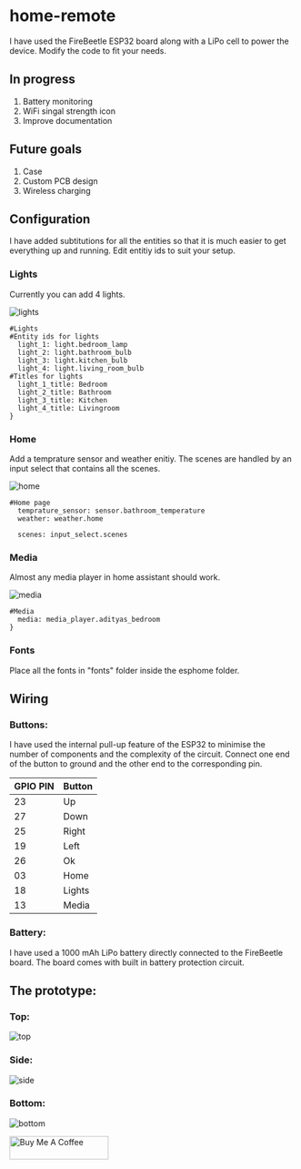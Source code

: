 # home-remote

I have used the FireBeetle ESP32 board along with a LiPo cell to power the device. Modify the code to fit your needs.

## In progress
1. Battery monitoring
2. WiFi singal strength icon
3. Improve documentation

## Future goals
1. Case
2. Custom PCB design
3. Wireless charging

## Configuration

 I have added subtitutions for all the entities so that it is much easier to get everything up and running. Edit entitiy ids to suit your setup.

### Lights

 Currently you can add 4 lights.
 
![lights](https://user-images.githubusercontent.com/61015809/184081712-5a653ab1-6741-4ff8-bec6-be3b27e2e11e.jpg)

```
#Lights
#Entity ids for lights
  light_1: light.bedroom_lamp 
  light_2: light.bathroom_bulb 
  light_3: light.kitchen_bulb 
  light_4: light.living_room_bulb
#Titles for lights
  light_1_title: Bedroom 
  light_2_title: Bathroom 
  light_3_title: Kitchen 
  light_4_title: Livingroom    
}
```

### Home

 Add a temprature sensor and weather enitiy. The scenes are handled by an input select that contains all the scenes.

![home](https://user-images.githubusercontent.com/61015809/184081731-b45fa0ca-5625-4151-a029-35d6c25867c7.jpg)

```
#Home page
  temprature_sensor: sensor.bathroom_temperature 
  weather: weather.home 

  scenes: input_select.scenes
```

### Media

 Almost any media player in home assistant should work.
 
![media](https://user-images.githubusercontent.com/61015809/184081761-c170ef2b-8aae-4c12-a11a-e940b22eac93.jpg)

```
#Media
  media: media_player.adityas_bedroom
}
```
### Fonts

 Place all the fonts in "fonts" folder inside the esphome folder.
 
## Wiring

### Buttons:
 I have used the internal pull-up feature of the ESP32 to minimise the number of components and the complexity of the circuit. Connect one end of the button to ground and the other end to the corresponding pin.
 
|    GPIO PIN   |    Button  |
| ------------- | ------------- |
| 23  | Up    |
| 27  | Down  |
| 25  | Right |
| 19  | Left  |
| 26  | Ok    |
| 03  | Home  | 
| 18  | Lights|
| 13  | Media |

### Battery:
 I have used a 1000 mAh LiPo battery directly connected to the FireBeetle board. The board comes with built in battery protection circuit.
 
## The prototype:
### Top:
![top](https://user-images.githubusercontent.com/61015809/183344750-e4a14b74-f6ff-4278-90d3-0384292a35ff.jpg)

### Side:
![side](https://user-images.githubusercontent.com/61015809/183344842-3e42db34-14ed-4ed5-bbbf-0473fe78d72d.jpg)

### Bottom:
![bottom](https://user-images.githubusercontent.com/61015809/183344887-62441bc4-9444-436b-a218-3bacfc54f323.jpg)


<a href="https://www.buymeacoffee.com/adityapattiyeri" target="_blank"><img src="https://cdn.buymeacoffee.com/buttons/default-orange.png" alt="Buy Me A Coffee" height="41" width="174"></a>



